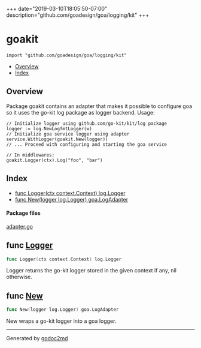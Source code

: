 +++
date="2019-03-10T18:05:50-07:00"
description="github.com/goadesign/goa/logging/kit"
+++


# goakit
`import "github.com/goadesign/goa/logging/kit"`

* [Overview](#pkg-overview)
* [Index](#pkg-index)

## <a name="pkg-overview">Overview</a>
Package goakit contains an adapter that makes it possible to configure goa so it uses the go-kit
log package as logger backend.
Usage:


	// Initialize logger using github.com/go-kit/kit/log package
	logger := log.NewLogfmtLogger(w)
	// Initialize goa service logger using adapter
	service.WithLogger(goakit.New(logger))
	// ... Proceed with configuring and starting the goa service
	
	// In middlewares:
	goakit.Logger(ctx).Log("foo", "bar")




## <a name="pkg-index">Index</a>
* [func Logger(ctx context.Context) log.Logger](#Logger)
* [func New(logger log.Logger) goa.LogAdapter](#New)


#### <a name="pkg-files">Package files</a>
[adapter.go](/src/github.com/goadesign/goa/logging/kit/adapter.go) 





## <a name="Logger">func</a> [Logger](/src/target/adapter.go?s=859:902#L35)
``` go
func Logger(ctx context.Context) log.Logger
```
Logger returns the go-kit logger stored in the given context if any, nil otherwise.



## <a name="New">func</a> [New](/src/target/adapter.go?s=699:741#L30)
``` go
func New(logger log.Logger) goa.LogAdapter
```
New wraps a go-kit logger into a goa logger.








- - -
Generated by [godoc2md](http://godoc.org/github.com/davecheney/godoc2md)
